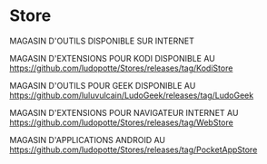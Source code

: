# Store
MAGASIN D'OUTILS DISPONIBLE SUR INTERNET

MAGASIN D'EXTENSIONS POUR KODI DISPONIBLE AU https://github.com/ludopotte/Stores/releases/tag/KodiStore

MAGASIN D'OUTILS POUR GEEK DISPONIBLE AU https://github.com/luluvulcain/LudoGeek/releases/tag/LudoGeek

MAGASIN D'EXTENSIONS POUR NAVIGATEUR INTERNET AU https://github.com/ludopotte/Stores/releases/tag/WebStore

MAGASIN D'APPLICATIONS ANDROID AU https://github.com/ludopotte/Stores/releases/tag/PocketAppStore
